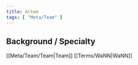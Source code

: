 ```yaml
---
title: Artem
tags: [ "Meta/Team" ]
---
```


## Background / Specialty

[[Meta/Team/Team|Team]] 
[[Terms/WaNN|WaNN]]